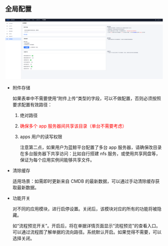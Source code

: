 ## 全局配置

![-w2021](media/全局设置.png)

- 附件存储
  
  如果表单中不需要使用“附件上传“类型的字段，可以不做配置，否则必须按照要求配置有效路径：
  
  1. 绝对路径
  
  2. <font color=red>确保多个 app 服务器间共享该目录（单台不需要考虑）</font>
  
  3. apps 用户的读写权限
     
     注意第二点，如果用户为蓝鲸平台配置了多台 app 服务器，请确保改目录在多台服务器下共享访问：比如自行搭建 nfs 服务，或使用共享网盘等，保证为每个应用实例间能够共享文件。

- 清除缓存
  
  适用场景：如需即时更新来自 CMDB 的最新数据，可以通过手动清除缓存获取最新数据。

- 功能开关
  
  对不同的应用模块，进行启停设置。关闭后，该模块对应的所有的功能将被隐藏。
  
  如“流程预览开关”。开启后，将在单据详情页面显示“流程预览”的查看入口。可以通过流程图了解单据的流向路径。系统默认开启。如果觉得不需要，可以选择关闭。